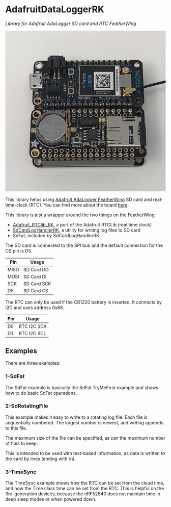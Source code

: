# AdafruitDataLoggerRK

*Library for Adafruit AdaLogger SD card and RTC FeatherWing*

![Adafruit AdaLogger](images/feather-logger.jpg)

This library helps using [Adafruit AdaLogger FeatherWing](https://www.adafruit.com/product/2922) SD card and real-time-clock (RTC). You can find more about the board [here](https://learn.adafruit.com/adafruit-adalogger-featherwing/overview).

This library is just a wrapper around the two things on the FeatherWing:

- [Adafruit\_RTClib\_RK](https://github.com/rickkas7/Adafruit_RTClib_RK), a port of the Adafruit RTCLib (real time clock)
- [SdCardLogHandlerRK](https://github.com/rickkas7/SdCardLogHandlerRK), a utility for writing log files to SD card
- SdFat, included by SdCardLogHandlerRK

The SD card is connected to the SPI bus and the default connection for the CS pin is D5. 

| Pin | Usage |
| --- | ----- | 
| MISO | SD Card DO |
| MOSI | SD Card DI |
| SCK | SD Card SCK | 
| D5 | SD Card CS |

The RTC can only be used if the CR1220 battery is inserted. It connects by I2C and uses address 0x68.

| Pin | Usage |
| --- | ----- | 
| D0 | RTC I2C SDA |
| D1 | RTC I2C SCL |

## Examples

There are three examples:

### 1-SdFat

The SdFat example is basically the SdFat TryMeFirst example and shows how to do basic SdFat operations.

### 2-SdRotatingFile

This example makes it easy to write to a rotating log file. Each file is sequentially numbered. The largest number is newest, and writing appends to this file.

The maximum size of the file can be specified, as can the maximum number of files to keep.

This is intended to be used with text-based information, as data is written to the card by lines (ending with \n).

### 3-TimeSync

The TimeSync example shows how the RTC can be set from the cloud time, and how the Time class time can be set from the RTC. This is helpful on the 3rd-generation devices, because the nRF52840 does not maintain time in deep sleep modes or when powered down.

